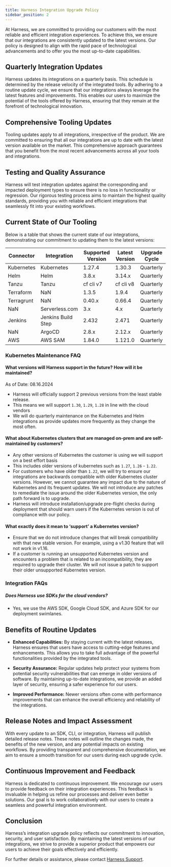 ```yaml
---
title: Harness Integration Upgrade Policy
sidebar_position: 2
---
```


At Harness, we are committed to providing our customers with the most reliable and efficient integration experiences. To achieve this, we ensure that our integrations are consistently updated to the latest versions. Our policy is designed to align with the rapid pace of technological advancements and to offer you the most up-to-date capabilities.

## Quarterly Integration Updates

Harness updates its integrations on a quarterly basis. This schedule is determined by the release velocity of the integrated tools. By adhering to a routine update cycle, we ensure that our integrations always leverage the latest features and improvements. This enables our users to maximize the potential of the tools offered by Harness, ensuring that they remain at the forefront of technological innovation.

## Comprehensive Tooling Updates

Tooling updates apply to all integrations, irrespective of the product. We are committed to ensuring that all our integrations are up to date with the latest version available on the market. This comprehensive approach guarantees that you benefit from the most recent advancements across all your tools and integrations.

## Testing and Quality Assurance

Harness will test integration updates against the corresponding and impacted deployment types to ensure there is no loss in functionality or regression. Our rigorous testing process aims to maintain the highest quality standards, providing you with reliable and efficient integrations that seamlessly fit into your existing workflows.

## Current State of Our Tooling

Below is a table that shows the current state of our integrations, demonstrating our commitment to updating them to the latest versions:

| Connector   | Integration         | Supported Version | Latest Version | Upgrade Cycle |
|-------------|----------------------|-------------------|----------------|---------------|
| Kubernetes  | Kubernetes           | 1.27.4            | 1.30.3         | Quarterly     |
| Helm        | Helm                 | 3.8.x             | 3.14.x         | Quarterly     |
| Tanzu       | Tanzu                | cf cli v7         | cf cli v8      | Quarterly     |
| Terraform   | NaN                  | 1.3.5             | 1.9.4          | Quarterly     |
| Terragrunt  | NaN                  | 0.40.x            | 0.66.4         | Quarterly     |
| NaN         | Serverless.com       | 3.x               | 4.x            | Quarterly     |
| Jenkins     | Jenkins Build Step   | 2.432             | 2.471          | Quarterly     |
| NaN         | ArgoCD               | 2.8.x             | 2.12.x         | Quarterly     |
| AWS         | AWS SAM              | 1.84.0            | 1.121.0        | Quarterly     |


### Kubernetes Maintenance FAQ

#### What versions will Harness support in the future? How will it be maintained?

As of Date: 08.16.2024

- Harness will officially support 2 previous versions from the least stable release.
- This means we will support `1.30`, `1.29`, `1.28` in line with the cloud vendors
- We will do quarterly maintenance on the Kubernetes and Helm integrations as provide updates more frequently as they change the most often.

#### What about Kubernetes clusters that are managed on-prem and are self-maintained by customers? 

- Any other versions of Kubernetes the customer is using we will support on a best effort basis
- This includes older versions of kubernetes such as `1.27`, `1.26` - `1.22`.
- For customers who have older than `1.22`, we will try to ensure our integrations are backwards compatible with older Kubernetes cluster versions. However, we cannot guarantee any impact due to the nature of Kubernetes and its frequent updates. We will not introduce any patches to remediate the issue around the older Kubernetes version, the only path forward is to upgrade.
- Harness will introduce installation/upgrade pre-flight checks during deployment that should warn users if the Kubernetes version is out of compliance with our policy.


#### What exactly does it mean to ‘support’ a Kubernetes version?

- Ensure that we do not introduce changes that will break compatibility with that new stable version. For example, using a v1.30 feature that will not work in v1.16.
- If a customer is running an unsupported Kubernetes version and encounters a problem that is related to an incompatibility, they are required to upgrade their cluster.  We will not issue a patch to support their older unsupported Kubernetes version.

### Integration FAQs

##### Does Harness use SDKs for the cloud vendors? 

- Yes, we use the AWS SDK, Google Cloud SDK, and Azure SDK for our deployment swimlanes.


## Benefits of Routine Updates

- **Enhanced Capabilities:** By staying current with the latest releases, Harness ensures that users have access to cutting-edge features and enhancements. This allows you to take full advantage of the powerful functionalities provided by the integrated tools.

- **Security Assurance:** Regular updates help protect your systems from potential security vulnerabilities that can emerge in older versions of software. By maintaining up-to-date integrations, we provide an added layer of security, ensuring a safer experience for our users.

- **Improved Performance:** Newer versions often come with performance improvements that can enhance the overall efficiency and reliability of the integrations.

## Release Notes and Impact Assessment

With every update to an SDK, CLI, or integration, Harness will publish detailed release notes. These notes will outline the changes made, the benefits of the new version, and any potential impacts on existing workflows. By providing transparent and comprehensive documentation, we aim to ensure a smooth transition for our users during each upgrade cycle.

## Continuous Improvement and Feedback

Harness is dedicated to continuous improvement. We encourage our users to provide feedback on their integration experiences. This feedback is invaluable in helping us refine our processes and deliver even better solutions. Our goal is to work collaboratively with our users to create a seamless and powerful integration environment.

## Conclusion

Harness’s integration upgrade policy reflects our commitment to innovation, security, and user satisfaction. By maintaining the latest versions of our integrations, we strive to provide a superior product that empowers our users to achieve their goals effectively and efficiently.

For further details or assistance, please contact [Harness Support](mailto:support@harness.io).
